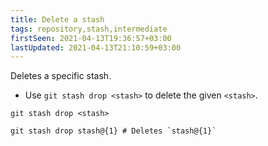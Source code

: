 ```yaml
---
title: Delete a stash
tags: repository,stash,intermediate
firstSeen: 2021-04-13T19:36:57+03:00
lastUpdated: 2021-04-13T21:10:59+03:00
---
```


Deletes a specific stash.

- Use `git stash drop <stash>` to delete the given `<stash>`.

```shell
git stash drop <stash>
```

```shell
git stash drop stash@{1} # Deletes `stash@{1}`
```

